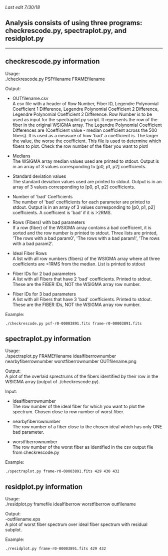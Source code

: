 *Last edit 7/30/18*

Analysis consists of using three programs: checkrescode.py, spectraplot.py, and residplot.py
--------------------------------------------------------------------------------------------
--------------------------------------------------------------------------------------------




checkrescode.py information
----------------------------
Usage:   
./checkrescode.py PSFfilename FRAMEfilename

Output:

- OUTfilename.csv  
A csv file with a header of Row Number, Fiber ID, Legendre Polynomial Coefficient 1 Difference, Legendre Polynomial Coefficient 2 Difference, Legendre Polynomial Coefficient 2 Difference. Row Number is to be used as input for the spectraplot.py script. It represents the row of the fiber in the original WSIGMA array. The Legendre Polynomial Coefficient Differences are (Coefficient value - median coefficient across the 500 fibers). It is used as a measure of how 'bad' a coefficient is. The larger the value, the worse the coefficient. This file is used to determine which fibers to plot. Check the row number of the fiber you want to plot!

- Medians  
The WSIGMA array median values used are printed to stdout. Output is in an array of 3 values corresponding to [p0, p1, p2] coefficients.

- Standard deviation values  
The standard deviation values used are printed to stdout. Output is in an array of 3 values corresponding to [p0, p1, p2] coefficients.

- Number of 'bad' Coefficients  
The number of 'bad' coefficients for each parameter are printed to stdout. Output is in an array of 3 values corresponding to [p0, p1, p2] coefficients. A coefficient is 'bad' if it is >2RMS.

- Rows (Fibers) with bad parameters  
If a row (fiber) of the WSIGMA array contains a bad coefficient, it is sorted and the row number is printed to stdout. Three lists are printed, 'The rows with a bad param0', 'The rows with a bad param1', 'The rows with a bad param2'.

- Ideal Fiber Rows  
A list with all row numbers (fibers) of the WSIGMA array where all three coefficients are <1RMS from the median. List is printed to stdout

- Fiber IDs for 2 bad parameters  
A list with all Fibers that have 2 'bad' coefficients. Printed to stdout. These are the FIBER IDs, NOT the WSIGMA array row number.

- Fiber IDs for 3 bad parameters  
A list with all Fibers that have 3 'bad' coefficients. Printed to stdout. These are the FIBER IDs, NOT the WSIGMA array row number.


Example:

	./checkrescode.py psf-r0-00003891.fits frame-r0-00003891.fits


spectraplot.py information
----------------------------
Usage:  
./spectraplot.py FRAMEfilename idealfiberrownumber nearbyfiberrownumber worstfiberrownumber OUTfilename.png

Output:  
A plot of the overlaid sprectrums of the fibers identified by their row in the WSIGMA array (output of ./checkrescode.py).

Input:  
- idealfiberrownumber  
The row number of the ideal fiber for which you want to plot the spectrum. Chosen close to row number of worst fiber.

- nearbyfiberrownumber  
The row number of a fiber close to the chosen ideal which has only ONE bad parameter.

- worstfiberrownumber  
The row number of the worst fiber as identified in the csv output file from checkrescode.py  

Example:

	./spectraplot.py frame-r0-00003891.fits 429 430 432


residplot.py information
-------------------------
Usage:  
./residplot.py framefile idealfiberrow worstfiberrow outfilename

Output:  
-outfilename.eps  
A plot of worst fiber spectrum over ideal fiber spectrum with residual subplot.

Example:

	./residplot.py frame-r0-00003891.fits 429 432



